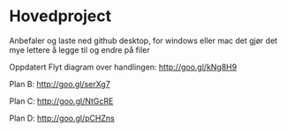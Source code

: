 Hovedproject
============
Anbefaler og laste ned github desktop, for windows eller mac det gjør det mye lettere å legge til og endre på filer

Oppdatert Flyt diagram over handlingen:  http://goo.gl/kNg8H9

Plan B: http://goo.gl/serXg7

Plan C: http://goo.gl/NtGcRE

Plan D: http://goo.gl/pCHZns
